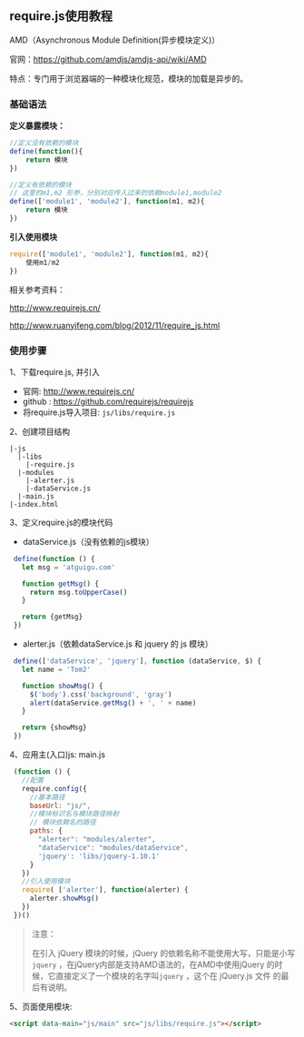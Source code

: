 ## require.js使用教程

AMD（Asynchronous Module Definition(异步模块定义)）

官网：https://github.com/amdjs/amdjs-api/wiki/AMD

特点：专门用于浏览器端的一种模块化规范，模块的加载是异步的。



### 基础语法

**定义暴露模块：**

```js
//定义没有依赖的模块
define(function(){
	return 模块
})

//定义有依赖的模块
// 这里的m1,m2 形参，分别对应传入过来的依赖module1,module2
define(['module1', 'module2'], function(m1, m2){
	return 模块
})
```



**引入使用模块**

```js
require(['module1', 'module2'], function(m1, m2){
	使用m1/m2
})
```


相关参考资料：

http://www.requirejs.cn/

http://www.ruanyifeng.com/blog/2012/11/require_js.html







### 使用步骤

1、下载require.js, 并引入
* 官网: http://www.requirejs.cn/
* github : https://github.com/requirejs/requirejs
* 将require.js导入项目: `js/libs/require.js `




2、创建项目结构

```
|-js
  |-libs
    |-require.js
  |-modules
    |-alerter.js
    |-dataService.js
  |-main.js
|-index.html
```



3、定义require.js的模块代码

* dataService.js（没有依赖的js模块）
 ```js
  define(function () {
    let msg = 'atguigu.com'

    function getMsg() {
      return msg.toUpperCase()
    }

    return {getMsg}
  })
 ```
* alerter.js（依赖dataService.js 和 jquery 的 js 模块）
 ```js
  define(['dataService', 'jquery'], function (dataService, $) {
    let name = 'Tom2'

    function showMsg() {
      $('body').css('background', 'gray')
      alert(dataService.getMsg() + ', ' + name)
    }

    return {showMsg}
  })
 ```



4、应用主(入口)js: main.js

 ```js
  (function () {
    //配置
    require.config({
      //基本路径
      baseUrl: "js/",
      //模块标识名与模块路径映射
      // 模块依赖名的路径
      paths: {
        "alerter": "modules/alerter",
        "dataService": "modules/dataService",
        'jquery': 'libs/jquery-1.10.1'
      }
    })
    //引入使用模块
    require( ['alerter'], function(alerter) {
      alerter.showMsg()
    })
  })()
 ```

> 注意：
>
> 在引入 jQuery 模块的时候，jQuery 的依赖名称不能使用大写，只能是小写 `jquery` ，在jQuery内部是支持AMD语法的，在AMD中使用jQuery 的时候，它直接定义了一个模块的名字叫`jquery` ，这个在 jQuery.js 文件 的最后有说明。



5、页面使用模块:

```html
<script data-main="js/main" src="js/libs/require.js"></script>
```

